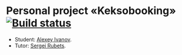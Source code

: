 # Personal project «Keksobooking» [![Build status][travis-image]][travis-url]

* Student: [Alexey Ivanov](https://up.htmlacademy.ru/javascript/19/user/406527).
* Tutor: [Sergei Rubets](https://htmlacademy.ru/profile/amator).

[travis-image]: https://travis-ci.com/htmlacademy-javascript/406527-keksobooking-19.svg?branch=master
[travis-url]: https://travis-ci.com/htmlacademy-javascript/406527-keksobooking-19
